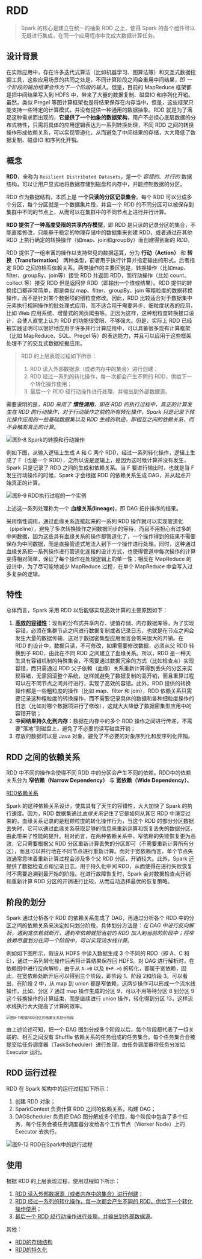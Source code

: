 # RDD

> Spark 的核心是建立在统一的抽象 RDD 之上，使得 Spark 的各个组件可以无缝进行集成，在同一个应用程序中完成大数据计算任务。

## 设计背景

在实际应用中，存在许多迭代式算法（比如机器学习、图算法等）和交互式数据挖掘工具，这些应用场景的共同之处是，不同计算阶段之间会重用中间结果，即 *一个阶段的输出结果会作为下一个阶段的输入*。但是，目前的 MapReduce 框架都是把中间结果写入到 HDFS 中，带来了大量的数据复制、磁盘IO 和序列化开销。虽然，类似 Pregel 等图计算框架也是将结果保存在内存当中，但是，这些框架只能支持一些特定的计算模式，并没有提供一种通用的数据抽象。RDD 就是为了满足这种需求而出现的，**它提供了一个抽象的数据架构**，用户不必担心底层数据的分布式特性，只需将具体的应用逻辑表达为一系列转换处理，不同 RDD 之间的转换操作形成依赖关系，可以实现管道化，从而避免了中间结果的存储，大大降低了数据复制、磁盘IO 和序列化开销。

## 概念

**RDD**，全称为 `Resilient Distributed Datasets`，是一个 *容错的*、*并行的* 数据结构，可以让用户显式地将数据存储到磁盘和内存中，并能控制数据的分区。

RDD 作为数据结构，本质上是 **一个只读的分区记录集合**。每个 RDD 可以分成多个分区，每个分区就是一个数据集片段，并且一个 RDD 的不同分区可以被保存到集群中不同的节点上，从而可以在集群中的不同节点上进行并行计算。

**RDD 提供了一种高度受限的共享内存模型**，即 RDD 是只读的记录分区的集合，不能直接修改，只能基于稳定的物理存储中的数据集来创建 RDD，或者通过在其他 RDD 上执行确定的转换操作（如map、join和groupBy）而创建得到新的 RDD。

RDD 提供了一组丰富的操作以支持常见的数据运算，分为 **行动（Action）** 和 **转换（Transformation）** 两种类型，前者用于执行计算并指定输出的形式，后者指定 RDD 之间的相互依赖关系。两类操作的主要区别是，转换操作（比如map、filter、groupBy、join等）接受 RDD 并返回 RDD，而行动操作（比如 count、collect 等）接受 RDD 但是返回非 RDD（即输出一个值或结果）。RDD 提供的转换接口都非常简单，都是类似 map、filter、groupBy、join 等粗粒度的数据转换操作，而不是针对某个数据项的细粒度修改。因此，RDD 比较适合对于数据集中元素执行相同操作的批处理式应用，而不适合用于需要异步、细粒度状态的应用，比如 Web 应用系统、增量式的网页爬虫等。正因为这样，这种粗粒度转换接口设计，会使人直觉上认为 RDD 的功能很受限、不够强大。但是，实际上 RDD 已经被实践证明可以很好地应用于许多并行计算应用中，可以具备很多现有计算框架（比如 MapReduce、SQL、Pregel 等）的表达能力，并且可以应用于这些框架处理不了的交互式数据挖掘应用。

> RDD 的上层表现过程如下所示：
>
> 1. RDD 读入外部数据源（或者内存中的集合）进行创建；
> 2. RDD 经过一系列的转化操作，每一次都会产生不同的 RDD，供给下一个转化操作使用；
> 3. 最后一个 RDD 经行动操作进行处理，并输出到外部数据源。

需要说明的是，*RDD 采用了 **惰性调用**，即在 RDD 的执行过程中，真正的计算发生在 RDD 的行动操作，对于行动操作之前的所有转化操作，Spark 只是记录下转化操作应用的一些基础数据集以及 RDD 生成的轨迹，即相互之间的依赖关系，而不会触发真正的计算*。

![图9-8 Spark的转换和行动操作](./images/图9-8-Spark的转换和行动操作.jpg)

例如下图，从输入逻辑上生成 A 和 C 两个 RDD，经过一系列转化操作，逻辑上生成了 F（也是一个 RDD），之所以说是逻辑上，是因为这时候计算并没有发生，Spark 只是记录了 RDD 之间的生成和依赖关系。当 F 要进行输出时，也就是当 F 发生行动操作的时候，Spark 才会根据 RDD 的依赖关系生成 DAG，并从起点开始真正的计算。

![图9-9  RDD执行过程的一个实例](./images/图9-9-RDD执行过程的一个实例.jpg)

上述这一系列处理称为一个 **血缘关系(lineage)**，即 DAG 拓扑排序的结果。

采用惰性调用，通过血缘关系连接起来的一系列 RDD 操作就可以实现管道化（pipeline），避免了多次转换操作之间数据同步的等待，而且不用担心有过多的中间数据，因为这些具有血缘关系的操作都管道化了，一个操作得到的结果不需要保存为中间数据，而是直接管道式地流入到下一个操作进行处理。同时，这种通过血缘关系把一系列操作进行管道化连接的设计方式，也使得管道中每次操作的计算变得相对简单，保证了每个操作在处理逻辑上的单一性；相反在 MapReduce 的设计中，为了尽可能地减少 MapReduce 过程，在单个 MapReduce 中会写入过多复杂的逻辑。

## 特性

总体而言，Spark 采用 RDD 以后能够实现高效计算的主要原因如下：

1. **[高效的容错性](hadoop/spark/RDD/RDD对容错性的支持.md)**：现有的分布式共享内存、键值存储、内存数据库等，为了实现容错，必须在集群节点之间进行数据复制或者记录日志，也就是在节点之间会发生大量的数据传输，这对于数据密集型应用而言会带来很大的开销。在 RDD 的设计中，数据只读，不可修改，如果需要修改数据，必须从父 RDD 转换到子 RDD，由此在不同 RDD 之间建立了血缘关系。所以，RDD 是一种天生具有容错机制的特殊集合，不需要通过数据冗余的方式（比如检查点）实现容错，而只需通过 RDD 父子依赖（血缘）关系重新计算得到丢失的分区来实现容错，无需回滚整个系统，这样就避免了数据复制的高开销，而且重算过程可以在不同节点之间并行进行，实现了高效的容错。此外，RDD 提供的转换操作都是一些粗粒度的操作（比如 map、filter 和 join），RDD 依赖关系只需要记录这种粗粒度的转换操作，而不需要记录具体的数据和各种细粒度操作的日志（比如对哪个数据项进行了修改），这就大大降低了数据密集型应用中的容错开销；
2. **中间结果持久化到内存**：数据在内存中的多个 RDD 操作之间进行传递，不需要“落地”到磁盘上，避免了不必要的读写磁盘开销；
3. 存放的数据可以是 Java 对象，避免了不必要的对象序列化和反序列化开销。

## RDD 之间的依赖关系

RDD 中不同的操作会使得不同 RDD 中的分区会产生不同的依赖。RDD中的依赖关系分为 **窄依赖（Narrow Dependency）** 与 **宽依赖（Wide Dependency）**。

[RDD依赖关系](hadoop/spark/RDD/RDD依赖关系.md)

Spark 的这种依赖关系设计，使其具有了天生的容错性，大大加快了 Spark 的执行速度。因为，RDD 数据集通过*血缘关系*记住了它是如何从其它 RDD 中演变过来的，血缘关系记录的是粗颗粒度的转化操作行为，当这个 RDD 的部分分区数据丢失时，它可以通过血缘关系获取足够的信息来重新运算和恢复丢失的数据分区，由此带来了性能的提升。相对而言，在两种依赖关系中，窄依赖的失败恢复更为高效，它只需要根据父 RDD 分区重新计算丢失的分区即可（不需要重新计算所有分区），而且可以并行地在不同节点进行重新计算。而对于宽依赖而言，单个节点失效通常意味着重新计算过程会涉及多个父 RDD 分区，开销较大。此外，Spark  还提供了数据检查点和记录日志，用于持久化中间 RDD，从而使得在进行失败恢复时不需要追溯到最开始的阶段。在进行故障恢复时，Spark 会对数据检查点开销和重新计算 RDD 分区的开销进行比较，从而自动选择最优的恢复策略。

## 阶段的划分

Spark 通过分析各个 RDD 的依赖关系生成了 DAG，再通过分析各个 RDD 中的分区之间的依赖关系来决定如何划分阶段，具体划分方法是：*在 DAG 中进行反向解析，遇到宽依赖就断开，遇到窄依赖就把当前的 RDD 加入到当前的阶段中；将窄依赖尽量划分在同一个阶段中，可以实现流水线计算*。

例如如下图所示，假设从 HDFS 中读入数据生成 3 个不同的 RDD（即 A、C 和 E），通过一系列转化操作后再将计算结果保存回 HDFS。对 DAG 进行解析时，在依赖图中进行反向解析，由于从 `A->B` 以及 `B+F->G` 的转化，都属于宽依赖，因此，在宽依赖处断开后可以得到三个阶段，即阶段 1、阶段 2和阶段 3。可以看出，在阶段 2 中，从 map 到 union 都是窄依赖，这两步操作可以形成一个流水线操作，比如，分区 7 通过 map 操作生成的分区 9，可以不用等待分区 8 到分区 9 这个转换操作的计算结束，而是继续进行 union 操作，转化得到分区 13，这样流水线执行大大提高了计算的效率。

<img src="./images/%E5%9B%BE9-11-%E6%A0%B9%E6%8D%AERDD%E5%88%86%E5%8C%BA%E7%9A%84%E4%BE%9D%E8%B5%96%E5%85%B3%E7%B3%BB%E5%88%92%E5%88%86%E9%98%B6%E6%AE%B5.jpg" alt="图9-11根据RDD分区的依赖关系划分阶段" style="zoom:67%;" />

由上述论述可知，把一个 DAG 图划分成多个阶段以后，每个阶段都代表了一组关联的、相互之间没有 Shuffle 依赖关系的任务组成的任务集合。每个任务集合会被提交给任务调度器（TaskScheduler）进行处理，由任务调度器将任务分发给 Executor 运行。

## RDD 运行过程

RDD 在 Spark 架构中的运行过程如下所示：

1. 创建 RDD 对象；
2. SparkContext 负责计算 RDD 之间的依赖关系，构建 DAG；
3. DAGScheduler 负责把 DAG 图分解成多个阶段，每个阶段中包含了多个任务，每个任务会被任务调度器分发给各个工作节点（Worker Node）上的 Executor 去执行。

![图9-12 RDD在Spark中的运行过程](./images/图9-12-RDD在Spark中的运行过程.jpg)

## 使用

根据 RDD 的上层表现过程，使用过程如下所示：

1. [RDD 读入外部数据源（或者内存中的集合）进行创建](hadoop/spark/RDD/RDD创建.md)；
2. [RDD 经过一系列的转化操作，每一次都会产生不同的 RDD，供给下一个转化操作使用](hadoop/spark/RDD/RDD操作.md)；
3. [最后一个 RDD 经行动操作进行处理，并输出到外部数据源](hadoop/spark/RDD/RDD操作.md)。

其他：

- [RDD的存储结构](hadoop/spark/RDD/RDD存储结构.md)
- [RDD的持久化](hadoop/spark/RDD/RDD持久化.md)




